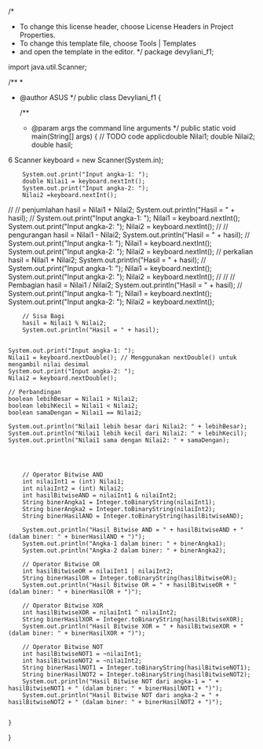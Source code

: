 /*
 * To change this license header, choose License Headers in Project Properties.
 * To change this template file, choose Tools | Templates
 * and open the template in the editor.
 */
package devyliani_f1;

import java.util.Scanner;

/**
 *
 * @author ASUS
 */
public class Devyliani_f1 {

    /**
     * @param args the command line arguments
     */
    public static void main(String[] args) {
        // TODO code applicdouble Nilai1;
        double Nilai2;
        double hasil;

6        Scanner keyboard = new Scanner(System.in);

        System.out.print("Input angka-1: ");
        double Nilai1 = keyboard.nextInt();
        System.out.print("Input angka-2: ");
        Nilai2 =keyboard.nextInt();
//
       // penjumlahan
        hasil = Nilai1 + Nilai2;
        System.out.println("Hasil = " + hasil);
//
        System.out.print("Input angka-1: ");
        Nilai1 = keyboard.nextInt();
        System.out.print("Input angka-2: ");
        Nilai2 = keyboard.nextInt();
//
       // pengurangan
        hasil = Nilai1 - Nilai2;
        System.out.println("Hasil = " + hasil);
//
         System.out.print("Input angka-1: ");
        Nilai1 = keyboard.nextInt();
        System.out.print("Input angka-2: ");
        Nilai2 = keyboard.nextInt();
     // perkalian
        hasil = Nilai1 * Nilai2;
        System.out.println("Hasil = " + hasil);
//
      System.out.print("Input angka-1: ");
        Nilai1 = keyboard.nextInt();
        System.out.print("Input angka-2: ");
        Nilai2 = keyboard.nextInt();
//
//        // Pembagian
        hasil = Nilai1 / Nilai2;
        System.out.println("Hasil = " + hasil);
//
        System.out.print("Input angka-1: ");
        Nilai1 = keyboard.nextInt();
        System.out.print("Input angka-2: ");
        Nilai2 = keyboard.nextInt();

        // Sisa Bagi
        hasil = Nilai1 % Nilai2;
        System.out.println("Hasil = " + hasil);
    

    System.out.print("Input angka-1: ");
    Nilai1 = keyboard.nextDouble(); // Menggunakan nextDouble() untuk mengambil nilai desimal
    System.out.print("Input angka-2: ");
    Nilai2 = keyboard.nextDouble();

    // Perbandingan
    boolean lebihBesar = Nilai1 > Nilai2;
    boolean lebihKecil = Nilai1 < Nilai2;
    boolean samaDengan = Nilai1 == Nilai2;

    System.out.println("Nilai1 lebih besar dari Nilai2: " + lebihBesar);
    System.out.println("Nilai1 lebih kecil dari Nilai2: " + lebihKecil);
    System.out.println("Nilai1 sama dengan Nilai2: " + samaDengan);     
        

    
    
        // Operator Bitwise AND
        int nilaiInt1 = (int) Nilai1;
        int nilaiInt2 = (int) Nilai2;
        int hasilBitwiseAND = nilaiInt1 & nilaiInt2;
        String binerAngka1 = Integer.toBinaryString(nilaiInt1);
        String binerAngka2 = Integer.toBinaryString(nilaiInt2);
        String binerHasilAND = Integer.toBinaryString(hasilBitwiseAND);

        System.out.println("Hasil Bitwise AND = " + hasilBitwiseAND + " (dalam biner: " + binerHasilAND + ")");
        System.out.println("Angka-1 dalam biner: " + binerAngka1);
        System.out.println("Angka-2 dalam biner: " + binerAngka2);

        // Operator Bitwise OR
        int hasilBitwiseOR = nilaiInt1 | nilaiInt2;
        String binerHasilOR = Integer.toBinaryString(hasilBitwiseOR);
        System.out.println("Hasil Bitwise OR = " + hasilBitwiseOR + " (dalam biner: " + binerHasilOR + ")");

        // Operator Bitwise XOR
        int hasilBitwiseXOR = nilaiInt1 ^ nilaiInt2;
        String binerHasilXOR = Integer.toBinaryString(hasilBitwiseXOR);
        System.out.println("Hasil Bitwise XOR = " + hasilBitwiseXOR + " (dalam biner: " + binerHasilXOR + ")");

        // Operator Bitwise NOT
        int hasilBitwiseNOT1 = ~nilaiInt1;
        int hasilBitwiseNOT2 = ~nilaiInt2;
        String binerHasilNOT1 = Integer.toBinaryString(hasilBitwiseNOT1);
        String binerHasilNOT2 = Integer.toBinaryString(hasilBitwiseNOT2);
        System.out.println("Hasil Bitwise NOT dari angka-1 = " + hasilBitwiseNOT1 + " (dalam biner: " + binerHasilNOT1 + ")");
        System.out.println("Hasil Bitwise NOT dari angka-2 = " + hasilBitwiseNOT2 + " (dalam biner: " + binerHasilNOT2 + ")");
    
    
    }
    
}

    
   
    

